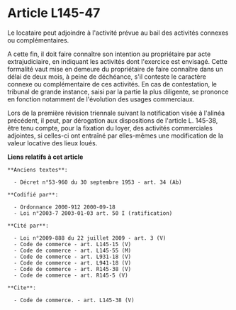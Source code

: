 # Article L145-47

Le locataire peut adjoindre à l'activité prévue au bail des activités connexes ou complémentaires.

A cette fin, il doit faire connaître son intention au propriétaire par acte extrajudiciaire, en indiquant les activités dont
l'exercice est envisagé. Cette formalité vaut mise en demeure du propriétaire de faire connaître dans un délai de deux mois,
à peine de déchéance, s'il conteste le caractère connexe ou complémentaire de ces activités. En cas de contestation, le
tribunal de grande instance, saisi par la partie la plus diligente, se prononce en fonction notamment de l'évolution des
usages commerciaux. 

Lors de la première révision triennale suivant la notification visée à l'alinéa précédent, il peut, par dérogation aux
dispositions de l'article L. 145-38, être tenu compte, pour la fixation du loyer, des activités commerciales adjointes, si
celles-ci ont entraîné par elles-mêmes une modification de la valeur locative des lieux loués.

**Liens relatifs à cet article**

	**Anciens textes**:

	  - Décret n°53-960 du 30 septembre 1953 - art. 34 (Ab)

	**Codifié par**:

	  - Ordonnance 2000-912 2000-09-18
	  - Loi n°2003-7 2003-01-03 art. 50 I (ratification)

	**Cité par**:

	  - Loi n°2009-888 du 22 juillet 2009 - art. 3 (V)
	  - Code de commerce - art. L145-15 (V)
	  - Code de commerce - art. L145-55 (M)
	  - Code de commerce - art. L931-18 (V)
	  - Code de commerce - art. L941-18 (V)
	  - Code de commerce - art. R145-38 (V)
	  - Code de commerce - art. R145-5 (V)

	**Cite**:

	  - Code de commerce. - art. L145-38 (V)
